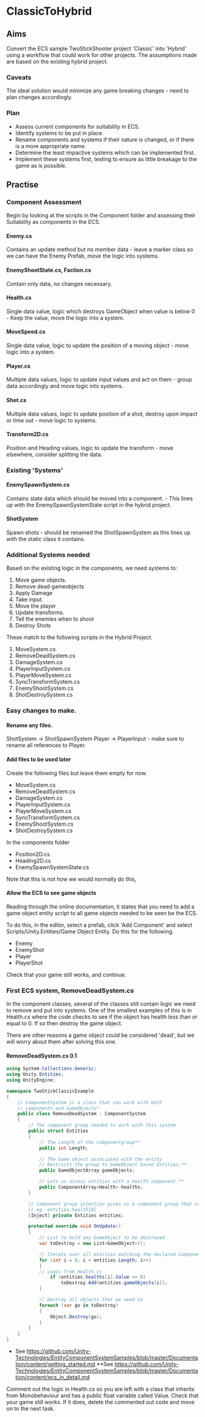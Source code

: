 # ClassicToHybrid

## Aims

Convert the ECS sample TwoStickShooter project 'Classic' into 'Hybrid' using a workflow that could work for other projects.
The assumptions made are based on the existing hybrid project.
### Caveats

The ideal solution would minimize any game breaking changes - need to plan changes accordingly.

### Plan

- Assess current components for suitability in ECS.
- Identify systems to be put in place.
- Rename components and systems if their nature is changed, or if there is a more appropriate name.
- Determine the least impactive systems which can be implemented first.
- Implement these systems first, testing to ensure as little breakage to the game as is possible.

## Practise

### Component Assessment

Begin by looking at the scripts in the Component folder and assessing their Suitability as components in the ECS.

#### Enemy.cs

Contains an update method but no member data - leave a marker class so we can have the Enemy Prefab, move the logic into systems.

#### EnemyShootState.cs, Faction.cs

Contain only data, no changes necessary.

#### Health.cs

Single data value, logic which destroys GameObject when value is below 0 - Keep the value, move the logic into a system.

#### MoveSpeed.cs

Single data value, logic to update the position of a moving object - move logic into a system.

#### Player.cs

Multiple data values,  logic to update input values and act on them - group data accordingly and move logic into systems.

#### Shot.cs

Multiple data values, logic to update position of a shot, destroy upon impact or time out - move logic to systems.

#### Transform2D.cs

Position and Heading values, logic to update the transform - move elsewhere, consider splitting the data.

### Existing 'Systems'

#### EnemySpawnSystem.cs

Contains state data which should be moved into a component. - This lines up with the EnemySpawnSystemState script in the hybrid project.

#### ShotSystem

Spawn shots - should be renamed the ShotSpawnSystem as this lines up with the static class it contains.

### Additional Systems needed

Based on the existing logic in the components, we need systems to: 

1. Move game objects.
2. Remove dead gameobjects
3. Apply Damage
4. Take input.
5. Move the player
6. Update transforms.
7. Tell the enemies when to shoot
8. Destroy Shots

These match to the following scripts in the Hybrid Project.
1. MoveSystem.cs
2. RemoveDeadSystem.cs
3. DamageSystem.cs
4. PlayerInputSystem.cs
5. PlayerMoveSystem.cs
6. SyncTransformSystem.cs
7. EnemyShootSystem.cs
8. ShotDestroySystem.cs

### Easy changes to make.

#### Rename any files.

ShotSystem -> ShotSpawnSystem
Player -> PlayerInput - make sure to rename all references to Player.

#### Add files to be used later

Create the following files but leave them empty for now.

- MoveSystem.cs
- RemoveDeadSystem.cs
- DamageSystem.cs
- PlayerInputSystem.cs
- PlayerMoveSystem.cs
- SyncTransformSystem.cs
- EnemyShootSystem.cs
- ShotDestroySystem.cs

In the components folder
- Position2D.cs
- Heading2D.cs
- EnemySpawnSystemState.cs

Note that this is not how we would normally do this,

#### Allow the ECS to see game objects

Reading through the online documentation, it states that you need to add a game object entity script to all game objects needed to be seen be the ECS.

To do this, in the editor, select a prefab, click 'Add Component' and select Scripts/Unity.Entities/Game Object Entity.
Do this for the following.
- Enemy
- EnemyShot
- Player
- PlayerShot

Check that your game still works, and continue.

### First ECS system, RemoveDeadSystem.cs

In the component classes, several of the classes still contain logic we need to remove and put into systems. One of the smallest examples of this is in Health.cs where the code checks to see if the object has health less than or equal to 0. If so then destroy the game object.

There are other reasons a game object could be considered 'dead', but we will worry about them after solving this one.

#### RemoveDeadSystem.cs 0.1

```C#
using System.Collections.Generic;
using Unity.Entities;
using UnityEngine;

namespace TwoStickClassicExample
{
	// ComponentSystem is a class that can work with both 
	// components and GameObjects*
    public class RemoveDeadSystem : ComponentSystem
    {
		// The component group needed to work with this system
        public struct Entities
        {
			// The Length of the componentgroup**
            public int Length;

			// The Game object associated with the entity
			// Restricts the group to GameObject based Entities.**
            public GameObjectArray gameObjects;

			// Lets us access entities with a health component.**
            public ComponentArray<Health> healths;
        }

		// Component group injection gives us a component group that can be accessed by index
		// eg. entities.health[0]
        [Inject] private Entities entities;

        protected override void OnUpdate()
        {
			// List to hold any GameObject to be destroyed
            var toDestroy = new List<GameObject>();

			// Iterate over all entities matching the declared ComponentGroup required types
            for (int i = 0; i < entities.Length; i++)
            {
			// Logic from Health.cs
                if (entities.healths[i].Value <= 0)
                    toDestroy.Add(entities.gameObjects[i]);
            }

			// Destroy all objects that we need to
            foreach (var go in toDestroy)
            {
                Object.Destroy(go);
            }
        }
    }
}
```
* See https://github.com/Unity-Technologies/EntityComponentSystemSamples/blob/master/Documentation/content/getting_started.md
**See https://github.com/Unity-Technologies/EntityComponentSystemSamples/blob/master/Documentation/content/ecs_in_detail.md

Comment out the logic in Health.cs so you are left with a class that inherits from Monobehaviour and has a public float variable called Value. Check that your game still works. If it does, delete the commented out code and move on to the next task.

